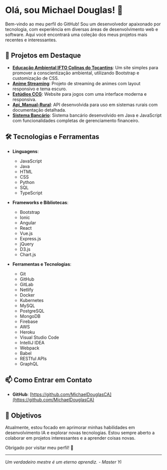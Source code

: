 # Olá, sou Michael Douglas! 👋

Bem-vindo ao meu perfil do GitHub! Sou um desenvolvedor apaixonado por tecnologia, com experiência em diversas áreas de desenvolvimento web e software. Aqui você encontrará uma coleção dos meus projetos mais recentes e interessantes.

## 🚀 Projetos em Destaque

- **[Educação Ambiental IFTO Colinas do Tocantins](https://michaeldouglasca.github.io/Educacao-Ambiental-IFTO-Colinas-do-Tocantins/)**: Um site simples para promover a conscientização ambiental, utilizando Bootstrap e customização de CSS.
- **[Anime Streaming](#)**: Projeto de streaming de animes com layout responsivo e tema escuro.
- **[Estúdios CCG](#)**: Website para jogos com uma interface moderna e responsiva.
- **[Api_Manual-Rural](#)**: API desenvolvida para uso em sistemas rurais com documentação detalhada.
- **[Sistema Bancário](#)**: Sistema bancário desenvolvido em Java e JavaScript com funcionalidades completas de gerenciamento financeiro.

## 🛠 Tecnologias e Ferramentas

- **Linguagens**: 
  - JavaScript
  - Java
  - HTML
  - CSS
  - Python
  - SQL
  - TypeScript

- **Frameworks e Bibliotecas**: 
  - Bootstrap
  - Ionic
  - Angular
  - React
  - Vue.js
  - Express.js
  - jQuery
  - D3.js
  - Chart.js

- **Ferramentas e Tecnologias**: 
  - Git
  - GitHub
  - GitLab
  - Netlify
  - Docker
  - Kubernetes
  - MySQL
  - PostgreSQL
  - MongoDB
  - Firebase
  - AWS
  - Heroku
  - Visual Studio Code
  - IntelliJ IDEA
  - Webpack
  - Babel
  - RESTful APIs
  - GraphQL

## 📫 Como Entrar em Contato

- **GitHub**: [https://github.com/MichaelDouglasCA](https://github.com/MichaelDouglasCA)

## 🎯 Objetivos

Atualmente, estou focado em aprimorar minhas habilidades em desenvolvimento IA e explorar novas tecnologias. Estou sempre aberto a colaborar em projetos interessantes e a aprender coisas novas.

Obrigado por visitar meu perfil! 🚀

---

*Um verdadeiro mestre é um eterno aprendiz. - Master Yi*
